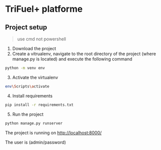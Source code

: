 # TriFuel+ platforme

## Project setup

> use cmd not powershell

1. Download the project
2. Create a vitrualenv, navigate to the root directory of the project (where manage.py is located) and execute the following command

```bash
python -m venv env
```

3. Activate the virtualenv

```bash
env\Scripts\activate
```

4. Install requirements

```bash
pip install -r requirements.txt
```

5. Run the project

```bash
python manage.py runserver
```

The project is running on [http://localhost:8000/](http://localhost:8000/)

The user is (admin/password)
